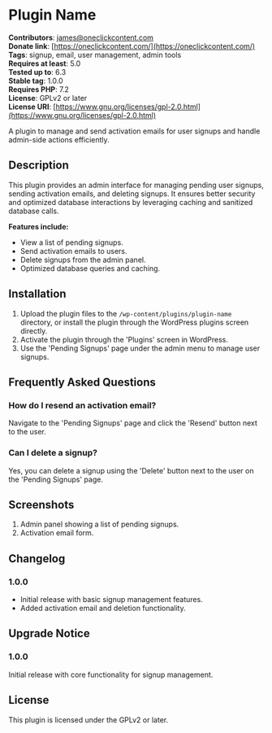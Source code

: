 # Plugin Name

**Contributors**: james@oneclickcontent.com  
**Donate link**: [https://oneclickcontent.com/](https://oneclickcontent.com/)  
**Tags**: signup, email, user management, admin tools  
**Requires at least**: 5.0  
**Tested up to**: 6.3  
**Stable tag**: 1.0.0  
**Requires PHP**: 7.2  
**License**: GPLv2 or later  
**License URI**: [https://www.gnu.org/licenses/gpl-2.0.html](https://www.gnu.org/licenses/gpl-2.0.html)  

A plugin to manage and send activation emails for user signups and handle admin-side actions efficiently.

## Description

This plugin provides an admin interface for managing pending user signups, sending activation emails, and deleting signups. It ensures better security and optimized database interactions by leveraging caching and sanitized database calls.

**Features include:**
- View a list of pending signups.
- Send activation emails to users.
- Delete signups from the admin panel.
- Optimized database queries and caching.

## Installation

1. Upload the plugin files to the `/wp-content/plugins/plugin-name` directory, or install the plugin through the WordPress plugins screen directly.
2. Activate the plugin through the 'Plugins' screen in WordPress.
3. Use the 'Pending Signups' page under the admin menu to manage user signups.

## Frequently Asked Questions

### How do I resend an activation email?
Navigate to the 'Pending Signups' page and click the 'Resend' button next to the user.

### Can I delete a signup?
Yes, you can delete a signup using the 'Delete' button next to the user on the 'Pending Signups' page.

## Screenshots
1. Admin panel showing a list of pending signups.
2. Activation email form.

## Changelog

### 1.0.0
- Initial release with basic signup management features.
- Added activation email and deletion functionality.

## Upgrade Notice

### 1.0.0
Initial release with core functionality for signup management.

## License

This plugin is licensed under the GPLv2 or later.
